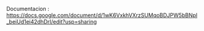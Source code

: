 Documentacion : https://docs.google.com/document/d/1wK6VxkhVXrzSUMqoBDJPW5bBNpl_beiUd1ei42dhDrI/edit?usp=sharing
